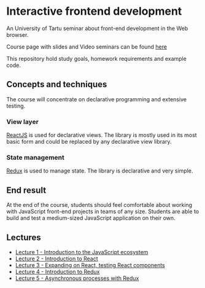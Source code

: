 # Interactive frontend development
An University of Tartu seminar about front-end development in the Web browser.

Course page with slides and Video seminars can be found [here](https://courses.cs.ut.ee/2018/react/spring/)

This repository hold study goals, homework requirements and example code.

## Concepts and techniques
The course will concentrate on declarative programming and extensive testing.

### View layer
[ReactJS](https://facebook.github.io/react/) is used for declarative views.
The library is mostly used in its most basic form and could be replaced by any declarative view library.

### State management
[Redux](http://redux.js.org/) is used to manage state.
The library is declarative and very simple.

## End result
At the end of the course, students should feel comfortable about working with
JavaScript front-end projects in teams of any size. Students are able to build
and test a medium-sized JavaScript application on their own.

## Lectures
* [Lecture 1 - Introduction to the JavaScript ecosystem](./lecture_1/README.md)
* [Lecture 2 - Introduction to React](./lecture_2/README.md)
* [Lecture 3 - Expanding on React, testing React components](./lecture_3/README.md)
* [Lecture 4 - Introduction to Redux](./lecture_4/README.md)
* [Lecture 5 - Asynchronous processes with Redux](./lecture_5/README.md)
